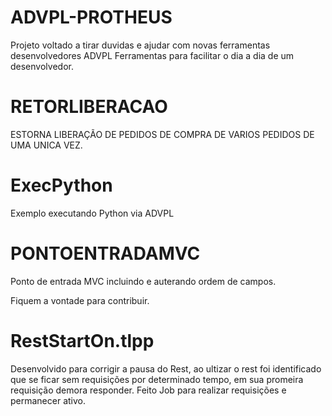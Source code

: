 # ADVPL-PROTHEUS
Projeto voltado a tirar duvidas e ajudar com novas ferramentas desenvolvedores ADVPL
Ferramentas para facilitar o dia a dia de um desenvolvedor.

# RETORLIBERACAO 
ESTORNA LIBERAÇÃO DE PEDIDOS DE COMPRA DE VARIOS PEDIDOS DE 
UMA UNICA VEZ.

# ExecPython 
Exemplo executando Python via ADVPL 

# PONTOENTRADAMVC
Ponto de entrada MVC incluindo e auterando ordem de campos.

Fiquem a vontade para contribuir.


# RestStartOn.tlpp
Desenvolvido para corrigir a pausa do Rest, ao ultizar o rest foi identificado que 
se ficar sem requisições por determinado tempo, em sua promeira requisição demora 
responder. Feito Job para realizar requisições e permanecer ativo.


